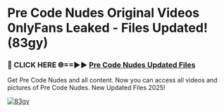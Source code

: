 # Pre Code Nudes Original Videos 0nlyFans Leaked - Files Updated! (83gy)

<h3>🔴 CLICK HERE 🌐==►► <a href="https://tinyurl.com/52m3yx9h" rel="nofollow">Pre Code Nudes Updated Files</a></h3>

Get Pre Code Nudes and all content. Now you can access all videos and pictures of Pre Code Nudes. New Updated Files 2025!

[![83gy](https://i.imgur.com/TnHtlc8.gif)](https://tinyurl.com/52m3yx9h)
